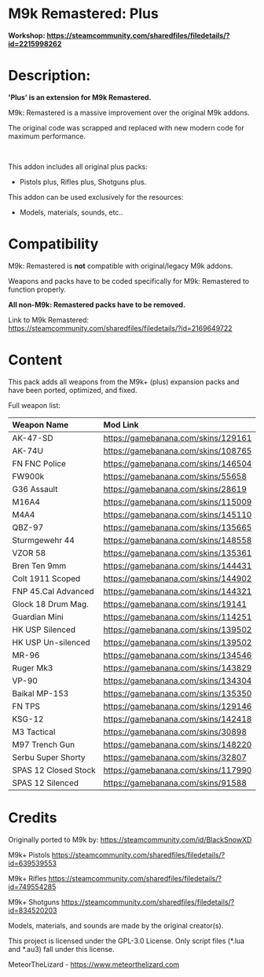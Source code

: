 # M9k Remastered: Plus

**Workshop: https://steamcommunity.com/sharedfiles/filedetails/?id=2215998262**

# Description:

**'Plus' is an extension for M9k Remastered.**

M9k: Remastered is a massive improvement over the original M9k addons.

The original code was scrapped and replaced with new modern code for maximum performance.

<br>

This addon includes all original plus packs:

- Pistols plus, Rifles plus, Shotguns plus.

This addon can be used exclusively for the resources:

- Models, materials, sounds, etc..

# Compatibility

M9k: Remastered is **not** compatible with original/legacy M9k addons.

Weapons and packs have to be coded specifically for M9k: Remastered to function properly.

**All non-M9k: Remastered packs have to be removed.**

Link to M9k Remastered: https://steamcommunity.com/sharedfiles/filedetails/?id=2169649722

# Content

This pack adds all weapons from the M9k+ (plus) expansion packs and have been ported, optimized, and fixed.

Full weapon list:

Weapon Name | Mod Link
:--|:--
AK-47-SD | https://gamebanana.com/skins/129161
AK-74U | https://gamebanana.com/skins/108765
FN FNC Police | https://gamebanana.com/skins/146504
FW900k | https://gamebanana.com/skins/55658
G36 Assault | https://gamebanana.com/skins/28619
M16A4 | https://gamebanana.com/skins/115009
M4A4 | https://gamebanana.com/skins/145110
QBZ-97 | https://gamebanana.com/skins/135665
Sturmgewehr 44 | https://gamebanana.com/skins/148558
VZOR 58 | https://gamebanana.com/skins/135361
Bren Ten 9mm | https://gamebanana.com/skins/144431
Colt 1911 Scoped | https://gamebanana.com/skins/144902
FNP 45.Cal Advanced | https://gamebanana.com/skins/144321
Glock 18 Drum Mag. | https://gamebanana.com/skins/19141
Guardian Mini | https://gamebanana.com/skins/114251
HK USP Silenced | https://gamebanana.com/skins/139502
HK USP Un-silenced | https://gamebanana.com/skins/139502
MR-96 | https://gamebanana.com/skins/134546
Ruger Mk3 | https://gamebanana.com/skins/143829
VP-90 | https://gamebanana.com/skins/134304
Baikal MP-153 | https://gamebanana.com/skins/135350
FN TPS | https://gamebanana.com/skins/129146
KSG-12 | https://gamebanana.com/skins/142418
M3 Tactical | https://gamebanana.com/skins/30898
M97 Trench Gun | https://gamebanana.com/skins/148220
Serbu Super Shorty | https://gamebanana.com/skins/32807
SPAS 12 Closed Stock | https://gamebanana.com/skins/117990
SPAS 12 Silenced | https://gamebanana.com/skins/91588

# Credits

Originally ported to M9k by: https://steamcommunity.com/id/BlackSnowXD

M9k+ Pistols
https://steamcommunity.com/sharedfiles/filedetails/?id=639539553

M9k+ Rifles
https://steamcommunity.com/sharedfiles/filedetails/?id=749554285

M9k+ Shotguns
https://steamcommunity.com/sharedfiles/filedetails/?id=834520203

Models, materials, and sounds are made by the original creator(s).

This project is licensed under the GPL-3.0 License. Only script files (*.lua and *.au3) fall under this license.

MeteorTheLizard - https://www.meteorthelizard.com
